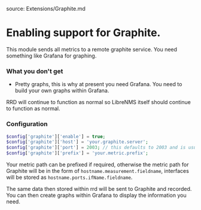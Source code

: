 source: Extensions/Graphite.md
# Enabling support for Graphite.

This module sends all metrics to a remote graphite service. You need something like Grafana for graphing.

### What you don't get
 - Pretty graphs, this is why at present you need Grafana. You need to build your own graphs within Grafana.

RRD will continue to function as normal so LibreNMS itself should continue to function as normal.

### Configuration
```php
$config['graphite']['enable'] = true;
$config['graphite']['host'] = 'your.graphite.server';
$config['graphite']['port'] = 2003; // this defaults to 2003 and is usually not needed
$config['graphite']['prefix'] = 'your.metric.prefix';
```

Your metric path can be prefixed if required, otherwise the metric path for Graphite will be in the form of
`hostname.measurement.fieldname`, interfaces will be stored as `hostname.ports.ifName.fieldname`. 

The same data then stored within rrd will be sent to Graphite and recorded. You can then create graphs within Grafana
to display the information you need.
